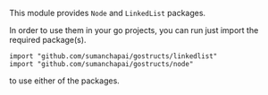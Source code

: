 This module provides `Node` and `LinkedList` packages.

In order to use them in your go projects, you can run just import
the required package(s).

```
import "github.com/sumanchapai/gostructs/linkedlist"
import "github.com/sumanchapai/gostructs/node"
```

to use either of the packages.
